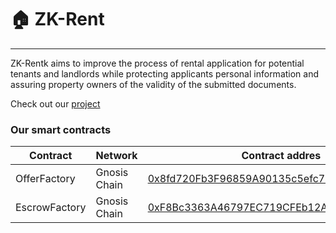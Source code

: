 # 🏠 ZK-Rent
---

ZK-Rentk aims to improve the process of rental application for potential tenants and landlords while protecting applicants personal information and assuring property owners of the validity of the submitted documents.

Check out our [project](https://client-9vcaxfvpo-zk-rent.vercel.app/)

### Our smart contracts
| Contract | Network  | Contract addres |
| ---------| -------- | --------------- |
| OfferFactory | Gnosis Chain | [0x8fd720Fb3F96859A90135c5efc74901B3cA18443](https://gnosisscan.io/address/0x8fd720Fb3F96859A90135c5efc74901B3cA18443) |
| EscrowFactory | Gnosis Chain | [0xF8Bc3363A46797EC719CFEb12AE65Af1565ab959](https://gnosisscan.io/address/0xF8Bc3363A46797EC719CFEb12AE65Af1565ab959) |

